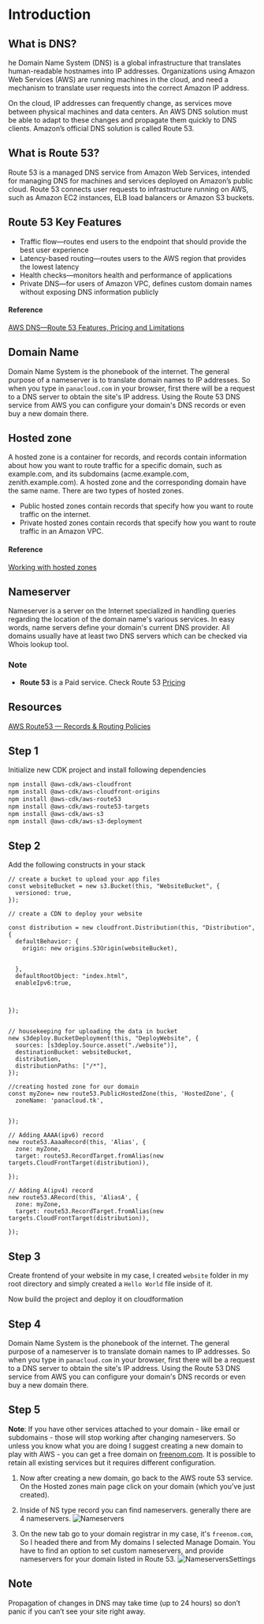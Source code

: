 # Introduction
## What is DNS?
he Domain Name System (DNS) is a global infrastructure that translates human-readable hostnames into IP addresses. Organizations using Amazon Web Services (AWS) are running machines in the cloud, and need a mechanism to translate user requests into the correct Amazon IP address.

On the cloud, IP addresses can frequently change, as services move between physical machines and data centers. An AWS DNS solution must be able to adapt to these changes and propagate them quickly to DNS clients. Amazon’s official DNS solution is called Route 53.
## What is Route 53?
Route 53 is a managed DNS service from Amazon Web Services, intended for managing DNS for machines and services deployed on Amazon’s public cloud. Route 53 connects user requests to infrastructure running on AWS, such as Amazon EC2 instances, ELB load balancers or Amazon S3 buckets.
## Route 53 Key Features
- Traffic flow—routes end users to the endpoint that should provide the best user experience
- Latency-based routing—routes users to the AWS region that provides the lowest latency
- Health checks—monitors health and performance of applications
- Private DNS—for users of Amazon VPC, defines custom domain names without exposing DNS information publicly
#### Reference
[AWS DNS—Route 53 Features, Pricing and Limitations](https://ns1.com/resources/aws-dns?ns1_gad&utm_medium=ppc&utm_campaign=KB_DSA_Miner&utm_source=adwords&utm_term=&hsa_net=adwords&hsa_acc=2820460118&hsa_mt=b&hsa_ad=460843015360&hsa_src=g&hsa_ver=3&hsa_cam=1455218152&hsa_grp=116479372748&hsa_tgt=dsa-19959388920&hsa_kw=&gclid=CjwKCAiA_eb-BRB2EiwAGBnXXvQDAkWJp_6pkLy_6y6nySt-iJsPsXYAEpx6XscmfHcnlQlMBrQqsBoClaQQAvD_BwE) 


## Domain Name
Domain Name System is the phonebook of the internet. The general purpose of a nameserver is to translate domain names to IP addresses. So when you type in `panacloud.com` in your browser, first there will be a request to a DNS server to obtain the site's IP address. Using the Route 53 DNS service from AWS you can configure your domain's DNS records or even buy a new domain there. 

## Hosted zone
A hosted zone is a container for records, and records contain information about how you want to route traffic for a specific domain, such as example.com, and its subdomains (acme.example.com, zenith.example.com). A hosted zone and the corresponding domain have the same name. There are two types of hosted zones.
- Public hosted zones contain records that specify how you want to route traffic on the internet.
- Private hosted zones contain records that specify how you want to route traffic in an Amazon VPC. 

#### Reference
[Working with hosted zones](https://docs.aws.amazon.com/Route53/latest/DeveloperGuide/hosted-zones-working-with.html)


## Nameserver
Nameserver is a server on the Internet specialized in handling queries regarding the location of the domain name's various services. In easy words, name servers define your domain's current DNS provider. All domains usually have at least two DNS servers which can be checked via Whois lookup tool.



### Note
- **Route 53** is a Paid service. Check Route 53 [Pricing](https://aws.amazon.com/route53/pricing/)

## Resources
[AWS Route53 — Records & Routing Policies](https://medium.com/@kumargaurav1247/aws-route53-records-routing-policies-f3657b01ffa2)

## Step 1

Initialize new CDK project and install following dependencies
```bash
npm install @aws-cdk/aws-cloudfront
npm install @aws-cdk/aws-cloudfront-origins
npm install @aws-cdk/aws-route53
npm install @aws-cdk/aws-route53-targets 
npm install @aws-cdk/aws-s3
npm install @aws-cdk/aws-s3-deployment
``` 

## Step 2
Add the following constructs in your stack
```typesscript
// create a bucket to upload your app files
const websiteBucket = new s3.Bucket(this, "WebsiteBucket", {
  versioned: true,
});

// create a CDN to deploy your website

const distribution = new cloudfront.Distribution(this, "Distribution", {
  defaultBehavior: {
    origin: new origins.S3Origin(websiteBucket),

    
  },
  defaultRootObject: "index.html",
  enableIpv6:true,
  

  
});


// housekeeping for uploading the data in bucket 
new s3deploy.BucketDeployment(this, "DeployWebsite", {
  sources: [s3deploy.Source.asset("./website")],
  destinationBucket: websiteBucket,
  distribution,
  distributionPaths: ["/*"],
});

//creating hosted zone for our domain
const myZone= new route53.PublicHostedZone(this, 'HostedZone', {
  zoneName: 'panacloud.tk',


});

// Adding AAAA(ipv6) record
new route53.AaaaRecord(this, 'Alias', {
  zone: myZone,
  target: route53.RecordTarget.fromAlias(new targets.CloudFrontTarget(distribution)),

});

// Adding A(ipv4) record
new route53.ARecord(this, 'AliasA', {
  zone: myZone,
  target: route53.RecordTarget.fromAlias(new targets.CloudFrontTarget(distribution)),

});

```
## Step 3
Create frontend of your website in my case, I created `website` folder in my root directory and simply created a `Hello World` file inside of it.

Now build the project and deploy it on cloudformation

## Step 4

Domain Name System is the phonebook of the internet. The general purpose of a nameserver is to translate domain names to IP addresses. So when you type in `panacloud.com` in your browser, first there will be a request to a DNS server to obtain the site's IP address. Using the Route 53 DNS service from AWS you can configure your domain's DNS records or even buy a new domain there. 


## Step 5
**Note**: If you have other services attached to your domain - like email or subdomains - those will stop working after changing nameservers. So unless you know what you are doing I suggest creating a new domain to play with AWS - you can get a free domain on [freenom.com](https://www.freenom.com/). It is possible to retain all existing services but it requires different configuration.

1. Now after creating a new domain, go back to the AWS route 53 service. On the Hosted zones main page click on your domain (which you’ve just created).

2. Inside of NS type record you can find nameservers. generally there are 4 nameservers.
![Nameservers](imgs/nameservers.png)

3. On the new tab go to your domain registrar in my case, it's `freenom.com`, So I headed there and from My domains I selected Manage Domain. You have to find an option to set custom nameservers, and provide nameservers for your domain listed in Route 53.
![NameserversSettings](imgs/nameserverSetting.png)


## Note
Propagation of changes in DNS may take time (up to 24 hours) so don’t panic if you can’t see your site right away.